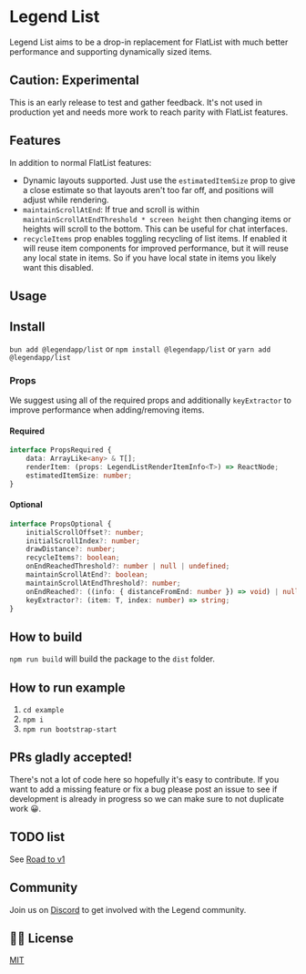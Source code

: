 # Legend List

Legend List aims to be a drop-in replacement for FlatList with much better performance and supporting dynamically sized items.

## Caution: Experimental

This is an early release to test and gather feedback. It's not used in production yet and needs more work to reach parity with FlatList features.

## Features

In addition to normal FlatList features:

-   Dynamic layouts supported. Just use the `estimatedItemSize` prop to give a close estimate so that layouts aren't too far off, and positions will adjust while rendering.
-   `maintainScrollAtEnd`: If true and scroll is within `maintainScrollAtEndThreshold * screen height` then changing items or heights will scroll to the bottom. This can be useful for chat interfaces.
-   `recycleItems` prop enables toggling recycling of list items. If enabled it will reuse item components for improved performance, but it will reuse any local state in items. So if you have local state in items you likely want this disabled.

## Usage

## Install

`bun add @legendapp/list` or `npm install @legendapp/list` or `yarn add @legendapp/list`

### Props

We suggest using all of the required props and additionally `keyExtractor` to improve performance when adding/removing items.

#### Required

```ts
interface PropsRequired {
    data: ArrayLike<any> & T[];
    renderItem: (props: LegendListRenderItemInfo<T>) => ReactNode;
    estimatedItemSize: number;
}
```

#### Optional

```ts
interface PropsOptional {
    initialScrollOffset?: number;
    initialScrollIndex?: number;
    drawDistance?: number;
    recycleItems?: boolean;
    onEndReachedThreshold?: number | null | undefined;
    maintainScrollAtEnd?: boolean;
    maintainScrollAtEndThreshold?: number;
    onEndReached?: ((info: { distanceFromEnd: number }) => void) | null | undefined;
    keyExtractor?: (item: T, index: number) => string;
}
```

## How to build

`npm run build` will build the package to the `dist` folder.

## How to run example

1. `cd example`
2. `npm i`
3. `npm run bootstrap-start`

## PRs gladly accepted!

There's not a lot of code here so hopefully it's easy to contribute. If you want to add a missing feature or fix a bug please post an issue to see if development is already in progress so we can make sure to not duplicate work 😀.

## TODO list

See [Road to v1](https://github.com/LegendApp/legend-list/issues/28)

## Community

Join us on [Discord](https://discord.gg/tuW2pAffjA) to get involved with the Legend community.

## 👩‍⚖️ License

[MIT](LICENSE)
